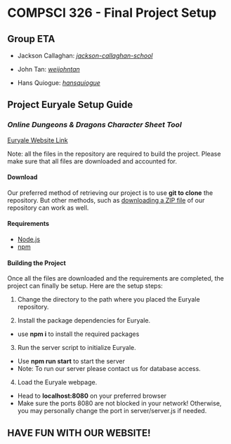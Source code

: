 # **COMPSCI 326 - Final Project Setup**

## **Group ETA**

- Jackson Callaghan: *[jackson-callaghan-school](https://github.com/jackson-callaghan-school)*

- John Tan: *[weijohntan](https://github.com/weijohntan)*

- Hans Quiogue: *[hansquiogue](https://github.com/hansquiogue)*


## **Project Euryale Setup Guide**

### *Online Dungeons & Dragons Character Sheet Tool*

[Euryale Website Link](https://pacific-cove-11560.herokuapp.com/)

Note: all the files in the repository are required to build the project. Please make sure that all files are downloaded and accounted for.

#### **Download**

Our preferred method of retrieving our project is to use **git to clone** the repository. But other methods, such as [downloading a ZIP file](https://github.com/hansquiogue/cs326-final-eta/archive/master.zip) of our repository can work as well.

#### **Requirements**

-    [Node.js]( https://nodejs.org/en/)
-    [npm]( https://docs.npmjs.com/downloading-and-installing-node-js-and-npm)

#### **Building the Project**

Once all the files are downloaded and the requirements are completed, the project can finally be setup. Here are the setup steps:

1.    Change the directory to the path where you placed the Euryale repository.

2.    Install the package dependencies for Euryale.
-  use **npm i** to install the required packages

3.  Run the server script to initialize Euryale.
- Use **npm run start** to start the server
- Note: To run our server please contact us for database access.


4.    Load the Euryale webpage.
   - Head to **localhost:8080** on your preferred browser
   - Make sure the ports 8080 are not blocked in your network! Otherwise, you may personally change the port in server/server.js if needed.



## **HAVE FUN WITH OUR WEBSITE!**
